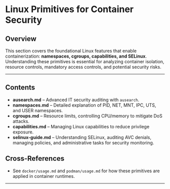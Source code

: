# Linux Primitives for Container Security

## Overview

This section covers the foundational Linux features that enable containerization: **namespaces, cgroups, capabilities, and SELinux**.  
Understanding these primitives is essential for analyzing container isolation, resource controls, mandatory access controls, and potential security risks.

---

## Contents

- **ausearch.md** – Advanced IT security auditing with `ausearch`.  
- **namespaces.md** – Detailed explanation of PID, NET, MNT, IPC, UTS, and USER namespaces.  
- **cgroups.md** – Resource limits, controlling CPU/memory to mitigate DoS attacks.  
- **capabilities.md** – Managing Linux capabilities to reduce privilege exposure.  
- **selinux-guide.md** – Understanding SELinux, auditing AVC denials, managing policies, and administrative tasks for security monitoring.  

## Cross-References
- See `docker/usage.md` and `podman/usage.md` for how these primitives are applied in container runtimes.

---
